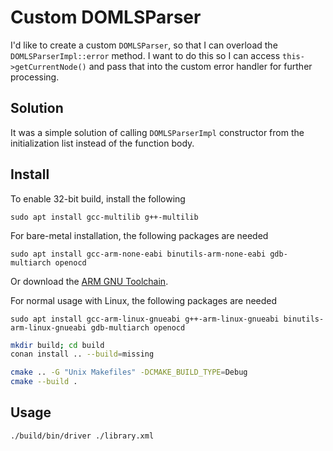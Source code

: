 # Custom DOMLSParser

I'd like to create a custom `DOMLSParser`, so that I can overload the `DOMLSParserImpl::error` method.
I want to do this so I can access `this->getCurrentNode()` and pass that into the custom error handler
for further processing.

## Solution

It was a simple solution of calling `DOMLSParserImpl` constructor from the initialization list instead of
the function body.

## Install

To enable 32-bit build, install the following

```
sudo apt install gcc-multilib g++-multilib
```

For bare-metal installation, the following packages are needed

```
sudo apt install gcc-arm-none-eabi binutils-arm-none-eabi gdb-multiarch openocd
```

Or download the [ARM GNU Toolchain](https://developer.arm.com/downloads/-/gnu-rm).

For normal usage with Linux, the following packages are needed

```
sudo apt install gcc-arm-linux-gnueabi g++-arm-linux-gnueabi binutils-arm-linux-gnueabi gdb-multiarch openocd
```

```bash
mkdir build; cd build
conan install .. --build=missing

cmake .. -G "Unix Makefiles" -DCMAKE_BUILD_TYPE=Debug
cmake --build .
```

## Usage

```bash
./build/bin/driver ./library.xml
```